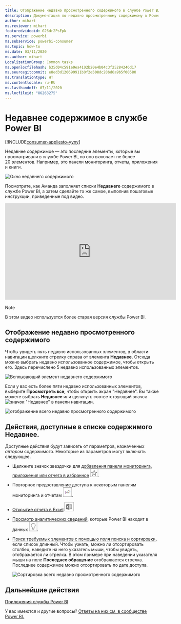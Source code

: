 ```yaml
---
title: Отображение недавно просмотренного содержимого в службе Power BI
description: Документация по недавно просмотренному содержимому в Power BI
author: mihart
ms.reviewer: mihart
featuredvideoid: G26dr2PsEpk
ms.service: powerbi
ms.subservice: powerbi-consumer
ms.topic: how-to
ms.date: 03/11/2020
ms.author: mihart
LocalizationGroup: Common tasks
ms.openlocfilehash: b35d04c591e9ea4102b20e4b04c3f25284246d17
ms.sourcegitcommit: e8ed3d120699911b0f2e508dc20bd6a9b5f00580
ms.translationtype: HT
ms.contentlocale: ru-RU
ms.lasthandoff: 07/11/2020
ms.locfileid: "86263275"
---
```

# <a name="recent-content-in-the-power-bi-service"></a>**Недавнее** содержимое в службе Power BI

[!INCLUDE[consumer-appliesto-yyny](../includes/consumer-appliesto-yyny.md)]

Недавнее содержимое — это последние элементы, которые вы просматривали в службе Power BI, но оно включает не более 20 элементов.  Например, это панели мониторинга, отчеты, приложения и книги.

![Окно недавнего содержимого](./media/end-user-recent/power-bi-recent.png)

Посмотрите, как Аманда заполняет списки **Недавнего** содержимого в службе Power BI, а затем сделайте то же самое, выполнив пошаговые инструкции, приведенные под видео.

<iframe width="560" height="315" src="https://www.youtube.com/embed/G26dr2PsEpk" frameborder="0" allowfullscreen></iframe>

> [!NOTE]
> В этом видео используется более старая версия службы Power BI.

## <a name="display-recent-content"></a>Отображение недавно просмотренного содержимого
Чтобы увидеть пять недавно использованных элементов, в области навигации щелкните стрелку справа от элемента **Недавнее**.  Отсюда можно выбрать недавно использованное содержимое, чтобы открыть его. Здесь перечислено 5 недавно использованных элементов.

![Всплывающий элемент недавнего содержимого](./media/end-user-recent/power-bi-recent-flyout.png)

Если у вас есть более пяти недавно использованных элементов, выберите **Просмотреть все**, чтобы открыть экран "Недавнее". Вы также можете выбрать **Недавнее** или щелкнуть соответствующий значок ![значок "Недавнее"](./media/end-user-recent/power-bi-icon.png) в панели навигации.

![отображение всего недавно просмотренного содержимого](./media/end-user-recent/power-bi-recent.png)

## <a name="actions-available-from-the-recent-content-list"></a>Действия, доступные в списке содержимого **Недавнее**.
Доступные действия будут зависеть от параметров, назначенных *автором* содержимого. Некоторые из параметров могут включать следующее.
* Щелкните значок звездочки для [добавления панели мониторинга, приложения или отчета в избранное](end-user-favorite.md) ![Значок звездочки](./media/end-user-shared-with-me/power-bi-star-icon.png).
* Повторное предоставление доступа к некоторым панелям мониторинга и отчетам  ![значок предоставления общего доступа](./media/end-user-shared-with-me/power-bi-share-icon-new.png).
* [Открытие отчета в Excel](end-user-export.md) ![Значок экспорта в Excel](./media/end-user-shared-with-me/power-bi-excel.png) 
* [Просмотр аналитических сведений](end-user-insights.md), которые Power BI находит в данных ![Значок аналитических сведений](./media/end-user-shared-with-me/power-bi-insights.png).
* [Поиск требуемых элементов с помощью поля поиска и сортировки](end-user-search-sort.md), если список длинный. Чтобы узнать, можно ли отсортировать столбец, наведите на него указатель мыши, чтобы увидеть, отображается ли стрелка. В этом примере при наведении указателя мыши на поле **Последнее обращение** отображается стрелка. Последнее содержимое можно отсортировать по дате доступа. 

    ![Сортировка всего недавно просмотренного содержимого](./media/end-user-recent/power-bi-recent-sort.png)


## <a name="next-steps"></a>Дальнейшие действия
[Приложения службы Power BI](end-user-apps.md)

У вас имеются и другие вопросы? [Ответы на них см. в сообществе Power BI.](https://community.powerbi.com/)


